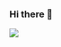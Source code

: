 ### Hi there 👋

[<img src="https://img.shields.io/badge/LinkedIn-0077B5?style=for-the-badge&logo=linkedin&logoColor=white"/>](www.linkedin.com/nicolagulmini)
